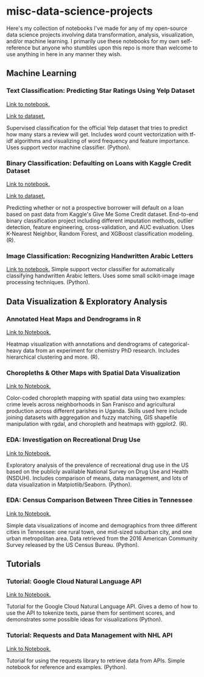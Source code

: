# misc-data-science-projects
Here's my collection of notebooks I've made for any of my open-source data science projects involving data transformation, analysis, visualization, and/or machine learning. I primarily use these notebooks for my own self-reference but anyone who stumbles upon this repo is more than welcome to use anything in here in any manner they wish.

## Machine Learning

### Text Classification: Predicting Star Ratings Using Yelp Dataset
[Link to notebook.](https://github.com/robaleman/misc-data-science-projects/blob/master/Yelp-Rating-Classification.ipynb)

[Link to dataset.](https://www.kaggle.com/c/GiveMeSomeCredit)

Supervised classification for the official Yelp dataset that tries to predict how many stars a review will get. Includes word count vectorization with tf-idf algorithms and visualizing of word frequency and feature importance. Uses support vector machine classifier. (Python).

### Binary Classification: Defaulting on Loans with Kaggle Credit Dataset
[Link to notebook.](https://github.com/robaleman/misc-data-science-projects/blob/master/Credit-Score-Binary-Classification.ipynb)

[Link to dataset.](https://github.com/robaleman/misc-data-science-projects/blob/master/Credit-Score-Binary-Classification.ipynb)

Predicting whether or not a prospective borrower will default on a loan based on past data from Kaggle's Give Me Some Credit dataset. End-to-end binary classification project including different imputation methods, outlier detection, feature engineering, cross-validation, and AUC evaluation. Uses K-Nearest Neighbor, Random Forest, and XGBoost classification modeling. (R).

### Image Classification: Recognizing Handwritten Arabic Letters
[Link to notebook.](https://github.com/robaleman/misc-data-science-projects/blob/master/Arabic-Letter-Recognition.ipynb)
Simple support vector classifier for automatically classifying handwritten Arabic letters. Uses some small scikit-image image processing techniques. (Python).


## Data Visualization & Exploratory Analysis

### Annotated Heat Maps and Dendrograms in R
[Link to Notebook.](https://github.com/robaleman/misc-data-science-projects/blob/master/Compound-Heatmap.ipynb)

Heatmap visualization with annotations and dendrograms of categorical-heavy data from an experiment for chemistry PhD research. Includes hierarchical clustering and more. (R).

### Choropleths & Other Maps with Spatial Data Visualization
[Link to Notebook.](https://github.com/robaleman/misc-data-science-projects/blob/master/Choropleth-Maps.ipynb)

Color-coded choropleth mapping with spatial data using two examples: crime levels across neighborhoods in San Franisco and agricultural production across different parishes in Uganda. Skills used here include joining datasets with aggregation and fuzzy matching, GIS shapefile manipulation with rgdal, and choropleth and heatmaps with ggplot2. (R).

### EDA: Investigation on Recreational Drug Use
[Link to Notebook.](https://github.com/robaleman/misc-data-science-projects/blob/master/Drugs-Prevalence%20and%20Demographics.ipynb)

Exploratory analysis of the prevalence of recreational drug use in the US based on the publicly avalilable National Survey on Drug Use and Health (NSDUH). Includes comparison of means, data management, and lots of data visualization in Matplotlib/Seaborn. (Python).

### EDA: Census Comparison Between Three Cities in Tennessee
[Link to Notebook.](https://github.com/robaleman/misc-data-science-projects/blob/master/TN_City_Demographics.ipynb)

Simple data visualizations of income and demographics from three different cities in Tennessee: one rural town, one mid-sized suburban city, and one urban metropolitan area. Data retrieved from the 2016 American Community Survey released by the US Census Bureau. (Python). 


## Tutorials

### Tutorial: Google Cloud Natural Language API
[Link to Notebook.](https://github.com/robaleman/misc-data-science-projects/blob/master/Google-Cloud-Sentiment-Demo.ipynb)

Tutorial for the Google Cloud Natural Language API. Gives a demo of how to use the API to tokenize texts, parse them for sentiment scores, and demonstrates some possible ideas for visualizations (Python).

### Tutorial: Requests and Data Management with NHL API
[Link to Notebook.](https://github.com/robaleman/misc-data-science-projects/blob/master/NHL-Data-Retrieval.ipynb)

Tutorial for using the requests library to retrieve data from APIs. Simple notebook for reference and examples. (Python).


